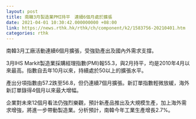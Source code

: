 ```yaml
---
layout: post
title: 南韓3月製造業PMI持平　連續6個月處於擴張
date: 2021-04-01 10:30:42.000000000 +08:00
link: https://news.rthk.hk/rthk/ch/component/k2/1583756-20210401.htm
categories: rthk
---
```


南韓3月工廠活動連續6個月擴張，受強勁產出及國內外需求支撐。

3月IHS Markit製造業採購經理指數(PMI)報55.3，與2月持平，均是2010年4月以來最高。指數自去年10月以來，持續處於50以上的擴張水平。

產出分項指數由57.2跌至56.8，但仍連續7個月擴張。新訂單指數輕微放緩，海外新訂單錄得4個月以來最大增幅。

企業對未來12個月看法仍強烈樂觀，預計新產品推出及大規模生產，加上海外需求增強，將進一步帶動製造業。分析預計，南韓今年工業生產增長2.7%。
